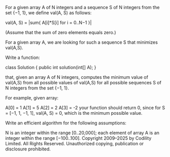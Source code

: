 For a given array A of N integers and a sequence S of N integers from the set {−1, 1}, we define val(A, S) as follows:

val(A, S) = |sum{ A[i]*S[i] for i = 0..N−1 }|

(Assume that the sum of zero elements equals zero.)

For a given array A, we are looking for such a sequence S that minimizes val(A,S).

Write a function:

class Solution { public int solution(int[] A); }

that, given an array A of N integers, computes the minimum value of val(A,S) from all possible values of val(A,S) for all possible sequences S of N integers from the set {−1, 1}.

For example, given array:

  A[0] =  1
  A[1] =  5
  A[2] =  2
  A[3] = -2
your function should return 0, since for S = [−1, 1, −1, 1], val(A, S) = 0, which is the minimum possible value.

Write an efficient algorithm for the following assumptions:

N is an integer within the range [0..20,000];
each element of array A is an integer within the range [−100..100].
Copyright 2009–2025 by Codility Limited. All Rights Reserved. Unauthorized copying, publication or disclosure prohibited.